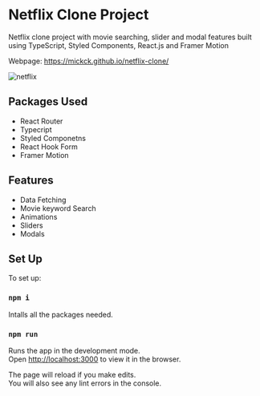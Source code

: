 # Netflix Clone Project
Netflix clone project with movie searching, slider and modal features built using TypeScript, Styled Components, React.js and Framer Motion 

Webpage: https://mickck.github.io/netflix-clone/

![netflix](https://user-images.githubusercontent.com/49193381/204677347-e850283e-b434-4aec-955c-9c0b7f8aa113.png)


## Packages Used

- React Router
- Typecript
- Styled Componetns
- React Hook Form
- Framer Motion

## Features

- Data Fetching
- Movie keyword Search
- Animations
- Sliders
- Modals

## Set Up

To set up:

### `npm i`

Intalls all the packages needed.

### `npm run`
Runs the app in the development mode.\
Open [http://localhost:3000](http://localhost:3000) to view it in the browser.

The page will reload if you make edits.\
You will also see any lint errors in the console.

